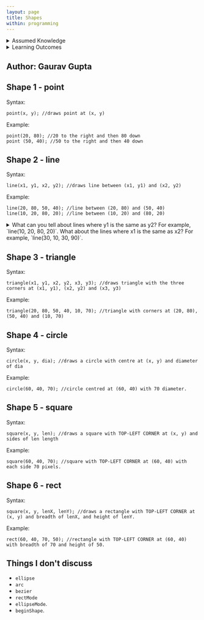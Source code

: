```yaml
---
layout: page
title: Shapes
within: programming
---
```


<details class="prereq" markdown="1"><summary>Assumed Knowledge</summary>

<!--  * <a href="./lists">Lists</a>
  * <a href="./loops">Loops</a>-->
</details>

<details class="outcomes" markdown="1"><summary>Learning Outcomes</summary>
  * Learning about the basic shapes in Processing.
</details>

## Author: Gaurav Gupta

## Shape 1 - point

Syntax:

```
point(x, y); //draws point at (x, y)
```

Example:

```
point(20, 80); //20 to the right and then 80 down
point (50, 40); //50 to the right and then 40 down
```

## Shape 2 - line

Syntax:

```
line(x1, y1, x2, y2); //draws line between (x1, y1) and (x2, y2)
```

Example:

```
line(20, 80, 50, 40); //line between (20, 80) and (50, 40)
line(10, 20, 80, 20); //line between (10, 20) and (80, 20)
```

<details>
<summary>
What can you tell about lines where y1 is the same as y2? For example, `line(10, 20, 80, 20)`. What about the lines where x1 is the same as x2? For example, `line(30, 10, 30, 90)`.
</summary>
<solution>
When y1 equals y2, it's a horizontal line. <br>
When x1 equals x2, its a vertical line.
</solution>
</details>

## Shape 3 - triangle

Syntax:

```
triangle(x1, y1, x2, y2, x3, y3); //draws triangle with the three corners at (x1, y1), (x2, y2) and (x3, y3)
```

Example:

```
triangle(20, 80, 50, 40, 10, 70); //triangle with corners at (20, 80), (50, 40) and (10, 70)
```

## Shape 4 - circle

Syntax:

```
circle(x, y, dia); //draws a circle with centre at (x, y) and diameter of dia
```

Example:

```
circle(60, 40, 70); //circle centred at (60, 40) with 70 diameter.
```

## Shape 5 - square

Syntax:

```
square(x, y, len); //draws a square with TOP-LEFT CORNER at (x, y) and sides of len length
```

Example:

```
square(60, 40, 70); //square with TOP-LEFT CORNER at (60, 40) with each side 70 pixels.
```

## Shape 6 - rect

Syntax:

```
square(x, y, lenX, lenY); //draws a rectangle with TOP-LEFT CORNER at (x, y) and breadth of lenX, and height of lenY.
```

Example:

```
rect(60, 40, 70, 50); //rectangle with TOP-LEFT CORNER at (60, 40) with breadth of 70 and height of 50.
```

## Things I don't discuss

- `ellipse`
- `arc`
- `bezier`
- `rectMode`
- `ellipseMode`.
- `beginShape`.







